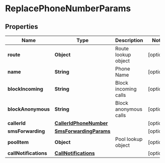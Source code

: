 
# ReplacePhoneNumberParams

## Properties
Name | Type | Description | Notes
------------ | ------------- | ------------- | -------------
**route** | **Object** | Route lookup object |  [optional]
**name** | **String** | Phone Name |  [optional]
**blockIncoming** | **String** | Block incoming calls |  [optional]
**blockAnonymous** | **String** | Block anonymous calls |  [optional]
**callerId** | [**CallerIdPhoneNumber**](CallerIdPhoneNumber.md) |  |  [optional]
**smsForwarding** | [**SmsForwardingParams**](SmsForwardingParams.md) |  |  [optional]
**poolItem** | **Object** | Pool lookup object |  [optional]
**callNotifications** | [**CallNotifications**](CallNotifications.md) |  |  [optional]



